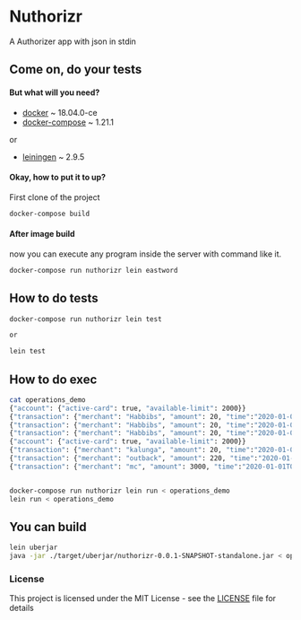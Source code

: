 # Nuthorizr

A Authorizer app with json in stdin

## Come on, do your tests

#### But what will you need?

- [docker](https://docs.docker.com/install/) ~ 18.04.0-ce
- [docker-compose](https://docs.docker.com/compose/) ~ 1.21.1

or

- [leiningen](https://leiningen.org/) ~ 2.9.5


#### Okay, how to put it to up?

First clone of the project
```bash
docker-compose build
```
#### After image build

now you can execute any program inside the server with command like it.
```bash
docker-compose run nuthorizr lein eastword
```

## How to do tests
```bash
docker-compose run nuthorizr lein test

or

lein test
```

## How to do exec
```bash
cat operations_demo
{"account": {"active-card": true, "available-limit": 2000}}
{"transaction": {"merchant": "Habbibs", "amount": 20, "time":"2020-01-01T01:01:00.000Z"}}
{"transaction": {"merchant": "Habbibs", "amount": 20, "time":"2020-01-01T01:02:00.000Z"}}
{"transaction": {"merchant": "Habbibs", "amount": 20, "time":"2020-01-01T01:04:00.000Z"}}
{"account": {"active-card": true, "available-limit": 2000}}
{"transaction": {"merchant": "kalunga", "amount": 20, "time":"2020-01-01T01:04:00.000Z"}}
{"transaction": {"merchant": "outback", "amount": 220, "time":"2020-01-01T01:04:00.000Z"}}
{"transaction": {"merchant": "mc", "amount": 3000, "time":"2020-01-01T01:04:00.000Z"}}


docker-compose run nuthorizr lein run < operations_demo
lein run < operations_demo
```

## You can build
```bash
lein uberjar 
java -jar ./target/uberjar/nuthorizr-0.0.1-SNAPSHOT-standalone.jar < operations_demo 
```

### License  
This project is licensed under the MIT License - see the [LICENSE](LICENSE) file for details
